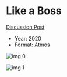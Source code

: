 # Like a Boss

[Discussion Post](https://www.avsforum.com/threads/bass-eq-for-filtered-movies.2995212/post-59467950)

* Year: 2020
* Format: Atmos

![img 0](https://i.imgur.com/0bIn0Rt.jpg)

![img 1](https://i.imgur.com/e6weJzf.png)

